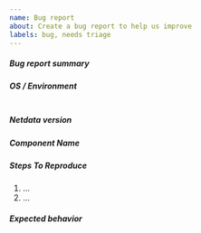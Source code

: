 ```yaml
---
name: Bug report
about: Create a bug report to help us improve
labels: bug, needs triage
---
```


<!--
When creating a bug report please:
- Verify first that your issue is not already reported on GitHub.
- Test if the latest release and master branch are affected too.
-->

##### Bug report summary
<!-- Provide a clear and concise description of what the bug. -->

##### OS / Environment
<!--
Provide as much information about your environment (OS distribution, running in container, etc.)
as possible to allow us reproduce this bug faster.

To get this information execute:
- uname -a; grep -Hv "^#" /etc/*release  # linux
- uname -a; uname -K                     # bsd
- sw_vers                                # macOS

Place output in the code section.  
 -->
```

```

##### Netdata version
<!--
Provide output of netdata -V.
 
If netdata is running execute: $(ps aux | grep -E -o "[a-zA-Z/]+netdata ") -V
 -->
 

##### Component Name
<!--
Write which component is affected. We group our components the same way our code is structured so basically: 
component name = dir in top level directory of repository.
-->

##### Steps To Reproduce
<!--
Describe how you found this bug and how we can reproduce it. Preferable with a minimal test-case scenario.
You can paste gist.github.com links for larger files.
-->

1. ...
2. ...

##### Expected behavior
<!-- Provide a clear and concise description of what you expected to happen. -->
